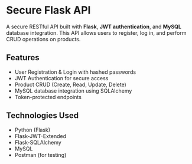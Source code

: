 # Secure Flask API 

A secure RESTful API built with **Flask**, **JWT authentication**, and **MySQL** database integration. This API allows users to register, log in, and perform CRUD operations on products.

##  Features

- User Registration & Login with hashed passwords
- JWT Authentication for secure access
- Product CRUD (Create, Read, Update, Delete)
- MySQL database integration using SQLAlchemy
- Token-protected endpoints

##  Technologies Used

- Python (Flask)
- Flask-JWT-Extended
- Flask-SQLAlchemy
- MySQL
- Postman (for testing)

